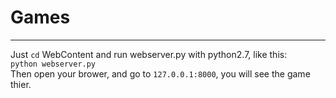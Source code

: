 # Games
******
Just `cd` WebContent and run webserver.py with python2.7, like this:  
`python webserver.py`  
Then open your brower, and go to `127.0.0.1:8000`, you will see the game thier.  
